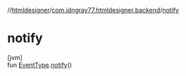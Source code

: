 //[htmldesigner](../../index.md)/[com.jdngray77.htmldesigner.backend](index.md)/[notify](notify.md)

# notify

[jvm]\
fun [EventType](-event-type/index.md).[notify](notify.md)()
